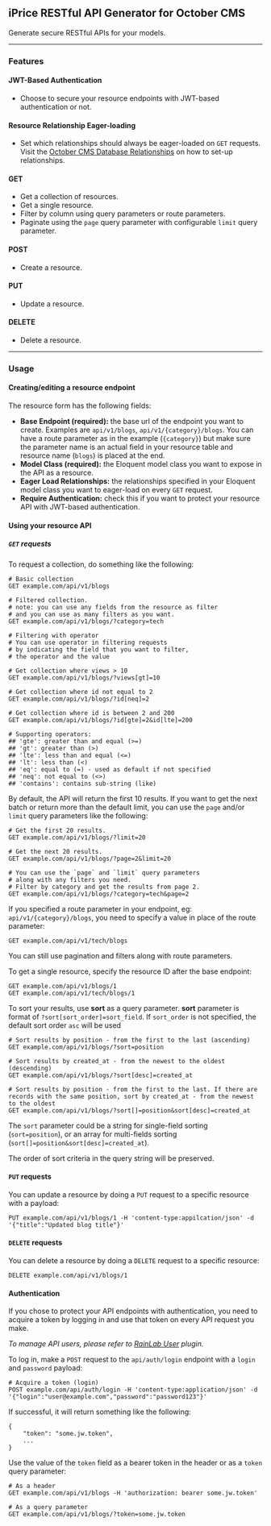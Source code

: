 ## iPrice RESTful API Generator for October CMS
Generate secure RESTful APIs for your models.

---
### Features

#### JWT-Based Authentication
* Choose to secure your resource endpoints with JWT-based authentication or not.

#### Resource Relationship Eager-loading 
* Set which relationships should always be eager-loaded on `GET` requests. Visit the [October CMS Database Relationships](https://octobercms.com/docs/database/relations) on how to set-up relationships.

#### GET
* Get a collection of resources.
* Get a single resource.
* Filter by column using query parameters or route parameters.
* Paginate using the `page` query parameter with configurable `limit` query parameter.

#### POST
* Create a resource.

#### PUT
* Update a resource.

#### DELETE
* Delete a resource.

---
### Usage

#### Creating/editing a resource endpoint
The resource form has the following fields:
* **Base Endpoint (required):** the base url of the endpoint you want to create. Examples are `api/v1/blogs`, `api/v1/{category}/blogs`. You can have a route parameter as in the example (`{category}`) but make sure the parameter name is an actual field in your resource table and resource name (`blogs`) is placed at the end.
* **Model Class (required):** the Eloquent model class you want to expose in the API as a resource.
* **Eager Load Relationships:** the relationships specified in your Eloquent model class you want to eager-load on every `GET` request.
* **Require Authentication:** check this if you want to protect your resource API with  JWT-based authentication.

#### Using your resource API
##### `GET` requests
To request a collection, do something like the following:
```
# Basic collection
GET example.com/api/v1/blogs

# Filtered collection.
# note: you can use any fields from the resource as filter
# and you can use as many filters as you want.
GET example.com/api/v1/blogs/?category=tech

# Filtering with operator
# You can use operator in filtering requests
# by indicating the field that you want to filter,
# the operator and the value

# Get collection where views > 10
GET example.com/api/v1/blogs/?views[gt]=10

# Get collection where id not equal to 2
GET example.com/api/v1/blogs/?id[neq]=2

# Get collection where id is between 2 and 200
GET example.com/api/v1/blogs/?id[gte]=2&id[lte]=200

# Supporting operators:
## 'gte': greater than and equal (>=)
## 'gt': greater than (>)
## 'lte': less than and equal (<=)
## 'lt': less than (<)
## 'eq': equal to (=) - used as default if not specified
## 'neq': not equal to (<>)
## 'contains': contains sub-string (like)
```
By default, the API will return the first 10 results. If you want to get the next batch or return more than the default limit, you can use the `page` and/or `limit` query parameters like the following:
```
# Get the first 20 results.
GET example.com/api/v1/blogs/?limit=20

# Get the next 20 results.
GET example.com/api/v1/blogs/?page=2&limit=20

# You can use the `page` and `limit` query parameters
# along with any filters you need.
# Filter by category and get the results from page 2.
GET example.com/api/v1/blogs/?category=tech&page=2
```
If you specified a route parameter in your endpoint, eg: `api/v1/{category}/blogs`, you need to specify a value in place of the route parameter:
```
GET example.com/api/v1/tech/blogs
```
You can still use pagination and filters along with route parameters.

To get a single resource, specify the resource ID after the base endpoint:
```
GET example.com/api/v1/blogs/1
GET example.com/api/v1/tech/blogs/1
```

To sort your results, use **sort** as a query parameter. **sort** parameter is format of `?sort[sort_order]=sort_field`. If `sort_order` is not specified, the default sort order `asc` will be used
```
# Sort results by position - from the first to the last (ascending)
GET example.com/api/v1/blogs/?sort=position

# Sort results by created_at - from the newest to the oldest (descending)
GET example.com/api/v1/blogs/?sort[desc]=created_at

# Sort results by position - from the first to the last. If there are records with the same position, sort by created_at - from the newest to the oldest
GET example.com/api/v1/blogs/?sort[]=position&sort[desc]=created_at
```
The `sort` parameter could be a string for single-field sorting (`sort=position`), or an array for multi-fields sorting (`sort[]=position&sort[desc]=created_at`).

The order of sort criteria in the query string will be preserved.

#### `PUT` requests
You can update a resource by doing a `PUT` request to a specific resource with a payload:
```
PUT example.com/api/v1/blogs/1 -H 'content-type:appilcation/json' -d '{"title":"Updated blog title"}'
```

#### `DELETE` requests
You can delete a resource by doing a `DELETE` request to a specific resource:
```
DELETE example.com/api/v1/blogs/1
```

#### Authentication
If you chose to protect your API endpoints with authentication, you need to acquire a token by logging in and use that token on every API request you make.

_To manage API users, please refer to [RainLab User](https://octobercms.com/plugin/rainlab-user) plugin._

To log in, make a `POST` request to the `api/auth/login` endpoint with a `login` and `password` payload:
```
# Acquire a token (login)
POST example.com/api/auth/login -H 'content-type:application/json' -d '{"login":"user@example.com","password":"password123"}'
```
If successful, it will return something like the following:
```
{
    "token": "some.jw.token",
    ...
}
```
Use the value of the `token` field as a bearer token in the header or as a `token` query parameter:
```
# As a header
GET example.com/api/v1/blogs -H 'authorization: bearer some.jw.token'

# As a query parameter
GET example.com/api/v1/blogs/?token=some.jw.token
```
